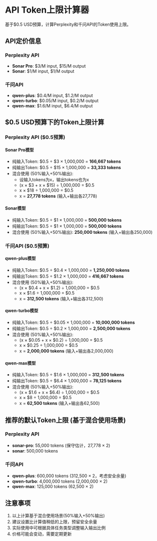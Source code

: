 # API Token上限计算器

基于$0.5 USD预算，计算Perplexity和千问API的Token使用上限。

## API定价信息

### Perplexity API
- **Sonar Pro**: $3/M input, $15/M output
- **Sonar**: $1/M input, $1/M output

### 千问API
- **qwen-plus**: $0.4/M input, $1.2/M output
- **qwen-turbo**: $0.05/M input, $0.2/M output  
- **qwen-max**: $1.6/M input, $6.4/M output

## $0.5 USD预算下的Token上限计算

### Perplexity API ($0.5预算)

#### Sonar Pro模型
- 纯输入Token: $0.5 ÷ $3 × 1,000,000 = **166,667 tokens**
- 纯输出Token: $0.5 ÷ $15 × 1,000,000 = **33,333 tokens**
- 混合使用 (50%输入+50%输出): 
  - 设输入tokens为x，输出tokens也为x
  - (x × $3 + x × $15) ÷ 1,000,000 = $0.5
  - x × $18 ÷ 1,000,000 = $0.5
  - x = **27,778 tokens** (输入+输出各27,778)

#### Sonar模型  
- 纯输入Token: $0.5 ÷ $1 × 1,000,000 = **500,000 tokens**
- 纯输出Token: $0.5 ÷ $1 × 1,000,000 = **500,000 tokens**
- 混合使用 (50%输入+50%输出): **250,000 tokens** (输入+输出各250,000)

### 千问API ($0.5预算)

#### qwen-plus模型
- 纯输入Token: $0.5 ÷ $0.4 × 1,000,000 = **1,250,000 tokens**
- 纯输出Token: $0.5 ÷ $1.2 × 1,000,000 = **416,667 tokens**
- 混合使用 (50%输入+50%输出):
  - (x × $0.4 + x × $1.2) ÷ 1,000,000 = $0.5
  - x × $1.6 ÷ 1,000,000 = $0.5
  - x = **312,500 tokens** (输入+输出各312,500)

#### qwen-turbo模型
- 纯输入Token: $0.5 ÷ $0.05 × 1,000,000 = **10,000,000 tokens**
- 纯输出Token: $0.5 ÷ $0.2 × 1,000,000 = **2,500,000 tokens**  
- 混合使用 (50%输入+50%输出):
  - (x × $0.05 + x × $0.2) ÷ 1,000,000 = $0.5
  - x × $0.25 ÷ 1,000,000 = $0.5
  - x = **2,000,000 tokens** (输入+输出各2,000,000)

#### qwen-max模型
- 纯输入Token: $0.5 ÷ $1.6 × 1,000,000 = **312,500 tokens**
- 纯输出Token: $0.5 ÷ $6.4 × 1,000,000 = **78,125 tokens**
- 混合使用 (50%输入+50%输出):
  - (x × $1.6 + x × $6.4) ÷ 1,000,000 = $0.5
  - x × $8 ÷ 1,000,000 = $0.5
  - x = **62,500 tokens** (输入+输出各62,500)

## 推荐的默认Token上限 (基于混合使用场景)

### Perplexity API
- **sonar-pro**: 55,000 tokens (保守估计，27,778 × 2)
- **sonar**: 500,000 tokens

### 千问API  
- **qwen-plus**: 600,000 tokens (312,500 × 2，考虑安全余量)
- **qwen-turbo**: 4,000,000 tokens (2,000,000 × 2)
- **qwen-max**: 125,000 tokens (62,500 × 2)

## 注意事项
1. 以上计算基于混合使用场景(50%输入+50%输出)
2. 建议设置比计算值稍低的上限，预留安全余量
3. 实际使用中可根据具体任务类型调整输入输出比例
4. 价格可能会变动，需要定期更新